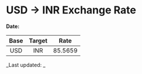 # USD → INR Exchange Rate

**Date:** 

| Base | Target | Rate  |
|:----:|:------:|:-----:|
| USD  | INR    | 85.5659 |

_Last updated: _